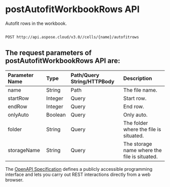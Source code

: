 # **postAutofitWorkbookRows API**

Autofit rows in the workbook. 

```bash

POST http://api.aspose.cloud/v3.0//cells/{name}/autofitrows

```

## The request parameters of **postAutofitWorkbookRows** API are: 

| Parameter Name | Type | Path/Query String/HTTPBody | Description | 
| :- | :- | :- |:- | 
|name|String|Path|The file name.|
|startRow|Integer|Query|Start row.|
|endRow|Integer|Query|End row.|
|onlyAuto|Boolean|Query|Only auto.|
|folder|String|Query|The folder where the file is situated.|
|storageName|String|Query|The storage name where the file is situated.|


The [OpenAPI Specification](https://reference.aspose.cloud/cells/#/WorkbookController/PostAutofitWorkbookRows) defines a publicly accessible programming interface and lets you carry out REST interactions directly from a web browser.
